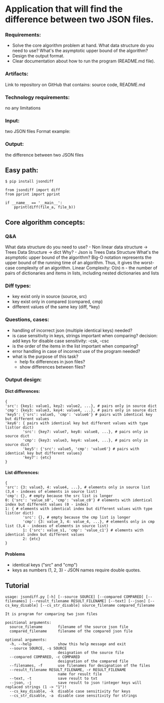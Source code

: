 # Application that will find the difference between two JSON files.

### Requirements:
- Solve the core algorithm problem at hand. What data structure do you need to use? What's the asymptotic upper bound of the algorithm?
- Design the output format.
- Clear documentation about how to run the program (README.md file).

### Artifacts:
Link to repository on GitHub that contains: source code, README.md

### Technology requirements:
no any limitations

### Input:
two JSON files
Format example:
<app> <pathtofile1> <pathtofile2>

### Output:
the difference between two JSON files

## Easy path:
`$ pip install jsondiff `
```
from jsondiff import diff
from pprint import pprint

if __name__ == '__main__':
    pprint(diff(file_a, file_b))
```

## Core algorithm concepts:
### Q&A
What data structure do you need to use? - Non linear data structure -> Trees Data Structure -> dict
Why? - Json is Trees Data Structure
What's the asymptotic upper bound of the algorithm?
Big-O notation represents the upper bound of the running time of an algorithm.
Thus, it gives the worst-case complexity of an algorithm.
Linear Complexity: O(n)
n - the number of pairs of dictionaries and items in lists, including nested dictionaries and lists
### Diff types:
- key exist only in source (source, src)
- key exist only in compared (compared, cmp)
- different values of the same key (diff, *key)

### Questions, cases:
- handling of incorrect json (multiple identical keys) needed?
- is case sensitivity in keys, strings important when comparing? decision: add keys for disable case sensitivity: -csk, -csc 
- is the order of the items in the list important when comparing?
- error handling in case of incorrect use of the program needed?
- what is the purpose of this task?
    - help fix differences in json files?
    - show differences between files?

### Output design:

#### Dict differences:
```
{
'src': {key1: value1, key2: value2, ...}, # pairs only in source dict
'cmp': {key3: value3, key4: value4, ...}, # pairs only in source dict
'key5': {'src': value5, 'cmp': 'value6'} # pairs with identical key but different values
'key6': { pairs with identical key but different values with type list(or dict)
        'src': {key7: value7, key8: value8, ...}, # pairs only in source dict
        'cmp': {key3: value3, key4: value4, ...}, # pairs only in source dict
        'key5': {'src': value5, 'cmp': 'value6'} # pairs with identical key but different values}
        'key7': {etc}
}
```

#### List differences:
```
{
'src': {3: value3, 4: value4, ...}, # elements only in source list (3,4 - indexes of elements in source list)
'cmp': {}, # empty because the src list is longer
0: {'src': 'value_s0', 'cmp': 'value_c0'} # elements with identical index but different values (0 - index)
1: { # elements with identical index but different values with type list(or dict)
        'src': {}, # empty because the cmp list is longer
        'cmp': {3: value_3, 4: value_4, ...}, # elements only in cmp list (3,4 - indexes of elements in source list)
        1: {'src': value_s1, 'cmp': 'value_c1'} # elements with identical index but different values
        2: {etc}
}
```

#### Problems
- identical keys ("src" and "cmp")
- keys as numbers (1, 2, 3) - JSON names require double quotes.

## Tutorial
```
usage: jsondiff.py [-h] [--source SOURCE] [--compared COMPARED] [--filenames] [--result_filename RESULT_FILENAME] [--text] [--json] [--cs_key_disable] [--cs_str_disable] source_filename compared_filename

It is program for comparing two json files

positional arguments:
  source_filename       filename of the source json file
  compared_filename     filename of the compared json file

optional arguments:
  -h, --help            show this help message and exit
  --source SOURCE, -s SOURCE
                        designation of the source file
  --compared COMPARED, -c COMPARED
                        designation of the compared file
  --filenames, -f       use filenames for designation of the files
  --result_filename RESULT_FILENAME, -r RESULT_FILENAME
                        name for result file
  --text, -t            save result to txt
  --json, -j            save result to json !integer keys will replaced strings (1 -> "1")!
  --cs_key_disable, -k  disable case sensitivity for keys
  --cs_str_disable, -a  disable case sensitivity for strings

```
